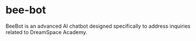 # bee-bot
BeeBot is an advanced AI chatbot designed specifically to address inquiries related to DreamSpace Academy.
